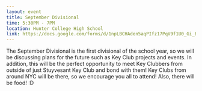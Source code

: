 ```yaml
---
layout: event
title: September Divisional
time: 5:30PM - 7PM
location: Hunter College High School
link: https://docs.google.com/forms/d/1npLBCHAden5aqPIfz17PqV9f1U0_Gi_EOjEmAdrGTDM
---
```

The September Divisional is the first divisional of the school year, so we will be discussing plans for the future such as Key Club projects and events. In addition, this will be the perfect opportunity to meet Key Clubbers from outside of just Stuyvesant Key Club and bond with them! Key Clubs from around NYC will be there, so we encourage you all to attend! Also, there will be food! :D
